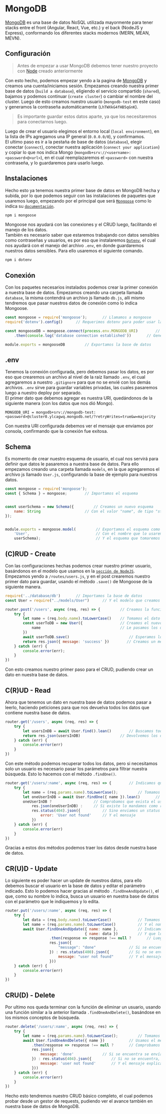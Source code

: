 # MongoDB

[MongoDB](https://www.mongodb.com/) es una base de datos NoSQL utilizada mayormente para tener stacks entre el front (Angular, React, Vue, etc.) y el back (NodeJS y Express), conformando los diferentes stacks modernos (MERN, MEAN, MEVN).  

## Configuración

> Antes de empezar a usar MongoDB debemos tener nuestro proyecto con [Node](../../BackEnd/NodeJS/NodeJS.md) creado anteriormente

Con esto hecho, podemos empezar yendo a la pagina de [MongoDB](https://www.mongodb.com/) y creamos una cuenta/iniciamos sesión. Empezamos creando nuestra primer base de datos (`build a database`), eligiendo el servicio compartido (`shared`), bajamos y podemos continuar (`create cluster`) o cambiar el nombre del cluster. Luego de esto creamos nuestro usuario (`mongodb-test` en este caso) y generamos la contraseña automáticamente (`LhTWXkG4fHB5qGnK`).

> Es importante guardar estos datos aparte, ya que los necesitaremos para conectarnos luego.

Luego de crear el usuario elegimos el entorno local (`local environment`), en la lista de IPs agregamos una IP general (`0.0.0.0/0`), y confirmamos.  
El ultimo paso es ir a la pestaña de base de datos (`database`), elegir conectar (`connect`), conectar nuestra aplicación (`connect your application`) y copiar lo que nos indica Mongo (`mongodb+srv://<username>:<password>@<url>`), en el cual reemplazaremos el `<password>` con nuestra contraseña, y lo guardaremos para usarlo luego.

## Instalaciones

Hecho esto ya tenemos nuestra primer base de datos en MongoDB hecha y subida, por lo que podemos seguir con las instalaciones de paquetes que usaremos luego, empezando por el principal que será [`Mongoose`](https://mongoosejs.com/) como lo indica su [`documentación`](https://mongoosejs.com/docs/index.html).

```cmd
npm i mongoose
```

Mongoose nos ayudará con las conexiones y el CRUD luego, facilitando el manejo de los datos.  
También es necesario saber que estaremos trabajando con datos sensibles como contraseñas y usuarios, es por eso que instalaremos [`Dotenv`](https://www.npmjs.com/package/dotenv), el cual nos ayudará con el manejo del archivo `.env`, en donde guardaremos nuestros datos sensibles. Para ello usaremos el siguiente comando.

```cmd
npm i dotenv
```

## Conexión

Con los paquetes necesarios instalados podemos crear la primer conexión a nuestra base de datos. Empezamos creando una carpeta llamada `database`, la misma contendrá un archivo js llamado `db.js`, allí mismo tendremos que pasar nuestros datos de conexión como lo indica Mongoose.

```js
const mongoose = require('mongoose');       // Llamamos a mongoose
require('dotenv').config()      // Requerimos dotenv para poder usar las variables de entorno

const mongooseDB = mongoose.connect(process.env.MONGODB_URI)        // Generamos la conexión en base a la URI de Mongo
    .then(console.log('database connection established'))       // Generamos la respuesta para saber que se estableció la conexión 

module.exports = mongooseDB         // Exportamos la base de datos
```

## .env

Tenemos la conexión configurada, pero debemos pasar los datos, es por eso que crearemos un archivo al nivel de la raíz llamado `.env`, el cual agregaremos a nuestro `.gitignore` para que no se envié con los demás archivos. `.env` sirve para guardar variables privadas, las cuales pasaremos luego a nuestro deploy por separado.  
El primer dato que debemos agregar es nuestra URI, quedándonos de la siguiente manera (con los datos que nos dió Mongo).

```env
MONGODB_URI = mongodb+srv://mongodb-test:<password>@cluster0.ylcagwq.mongodb.net/?retryWrites=true&w=majority
```

Con nuestra URI configurada debemos ver el mensaje que enviamos por consola, confirmando que la conexión fue exitosa.

## Schema

Es momento de crear nuestro esquema de usuario, el cual nos servirá para definir que datos le pasaremos a nuestra base de datos. Para ello empezamos creando una carpeta llamada `models`, en la que agregaremos el archivo js llamado `User.js`, configurando la base de ejemplo para nuestros datos.

```js
const mongoose = require('mongoose');
const { Schema } = mongoose;        // Importamos el esquema


const userSchema = new Schema({         // Creamos un nuevo esquema
    name: String                    // Con el valor "name", de tipo "string"
});


module.exports = mongoose.model(         // Exportamos el esquema como modelo para usarlo en otro archivo
    'User',                              // Con el nombre que lo usaremos luego
    userSchema);                         // Y el esquema que tomaremos de referencia 
```

## (C)RUD - Create

Con las configuraciones hechas podemos crear nuestro primer usuario, basándonos en el modelo que usamos en la [`sección de NodeJS`](../../BackEnd/NodeJS/NodeJS.md). Empezamos yendo a `/routes/users.js`, y en el post crearemos nuestro primer dato para guardar, usando el método `.save()` de Mongoose de la siguiente manera.

```js
require('../database/db')       // Importamos la base de datos
const User = require("../models/User")      // Y el modelo que creamos

router.post('/users', async (req, res) => {         // Creamos la función asíncrona ya que estaremos pidiendo datos
    try {
        let name = (req.body.name).toLowerCase()    // Tomamos el dato y lo transformamos en lowercase
        const userToDB = new User({                 // Creamos el nuevo usuario en base al modelo que armamos
            name                                    // Le pasamos los datos que enviamos por el body
        })
        await userToDB.save()                           // Esperamos los datos y los guardamos en nuestra base de datos
        return res.json({ message: 'success' })        // Creamos un mensaje que nos indica que todo salio bien
    } catch (err) {
        console.error(err);
    }
})
```

Con esto creamos nuestro primer paso para el CRUD, pudiendo crear un dato en nuestra base de datos.

## C(R)UD - Read

Ahora que tenemos un dato en nuestra base de datos podemos pasar a leerlo, haciendo peticiones para que nos devuelva todos los datos que contiene nuestra base de datos.

```js
router.get('/users', async (req, res) => {
    try {
        let usersInDB = await User.find().lean()        // Buscamos todos los datos con el método ".find()"
        return res.json(usersInDB)                  // Devolvemos los datos como respuesta 
    } catch (err) {
        console.error(err)
    }
})
```

Con este método podemos recuperar todos los datos, pero si necesitamos solo un usuario es necesario pasar los parámetros para filtrar nuestra búsqueda. Esto lo hacemos con el método `.findOne()`.

```js
router.get('/users/:name', async (req, res) => {        // Indicamos que le pasaremos un parámetro
    try {
        let name = (req.params.name).toLowerCase();         // Tomamos el parámetro y lo convertimos en lowercase
        let oneUserInDB = await User.findOne({ name }).lean()       // Buscamos uno y le pasamos el nombre como parámetro
        oneUserInDB ?                   // Comprobamos que exista el usuario
            res.json(oneUserInDB) :     // Si existe lo mandamos como respuesta
            res.status(404).json({          // Sino enviamos un status 404
                error: 'User not found'     // Y el mensaje
            })
    } catch (err) {
        console.error(err)
    }
})
```

Gracias a estos dos métodos podemos traer los datos desde nuestra base de datos.

## CR(U)D - Update

Lo siguiente es poder hacer un update de nuestros datos, para ello debemos buscar el usuario en la base de datos y editar el parámetro indicado. Esto lo podemos hacer gracias al método `.findOneAndUpdate()`, el que, como su nombre lo indica, busca un usuario en nuestra base de datos con el parámetro que le indiquemos y lo edita.

```js
router.put('/users/:name', async (req, res) => {
    try {
        let data = (req.body.name).toLowerCase()            // Tomamos los datos que se enviaron por el body
        let name = (req.params.name).toLowerCase()          // Y el nombre para buscarlo en la base de datos
        await User.findOneAndUpdate({ name: name },         // Indicamos que se va a buscar el nombre con el dato name
                                    { name: data })         // Y que lo modificaremos con el data que enviamos por el body
                    .then(response => response !== null ?       // Luego comprobamos que se encuentre el usuario 
                    res.json({
                        "message": "done"               // Si se encuentra se envía un mensaje de confirmación
                    }) : res.status(400).json({         // Si no se envía un 404 para indicar el error
                        message: "user not found"       // Y el mensaje correspondiente
                    }))
    } catch (err) {
        console.error(err)
    }
})
```

## CRU(D) - Delete

Por ultimo nos queda terminar con la función de eliminar un usuario, usando una función similar a la anterior llamada `.findOneAndDelete()`, basándose en los mismos conceptos de búsqueda.

```js
router.delete('/users/:name', async (req, res) => {
    try {
        let name = (req.params.name).toLowerCase();         // Tomamos el nombre de los parámetros
        await User.findOneAndDelete({ name })           // Usamos el método indicado, pasando el nombre como filtro de búsqueda
            .then(response => response !== null ?       // Comprobamos que exista el usuario 
            res.json({ 
                message: 'done'             // Si se encuentra se envía el mensaje de confirmación
            }) : res.status(404).json({         // Si no se encuentra, se envía el status 404 de error
                message: 'user not found'       // Y el mensaje explicando el error
            }))
    } catch (err) {
        console.error(err)
    }
})
```

Hecho esto tendremos nuestro CRUD básico completo, el cual podemos probar desde un gestor de requests, pudiendo ver el avance también en nuestra base de datos de MongoDB.
